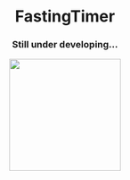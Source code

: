 <h1 align="center">FastingTimer</h1>
<h3 align="center">Still under developing...</h3>

<p align="center">
  <img src="https://github.com/Increase12345/FastingTimer/assets/98255061/e076583c-9409-4672-b345-8ac18c8f9d8f" width="200" />
</p>
